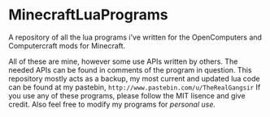 # MinecraftLuaPrograms
A repository of all the lua programs i've written for the OpenComputers and Computercraft mods for Minecraft. 

All of these are mine, however some use APIs written by others. The needed APIs can be found in comments of the program in question.
This repository mostly acts as a backup, my most current and updated lua code can be found at my pastebin,
`http://www.pastebin.com/u/TheRealGangsir`
If you use any of these programs, please follow the MIT lisence and give credit. Also feel free to modify my programs for *personal use.*
